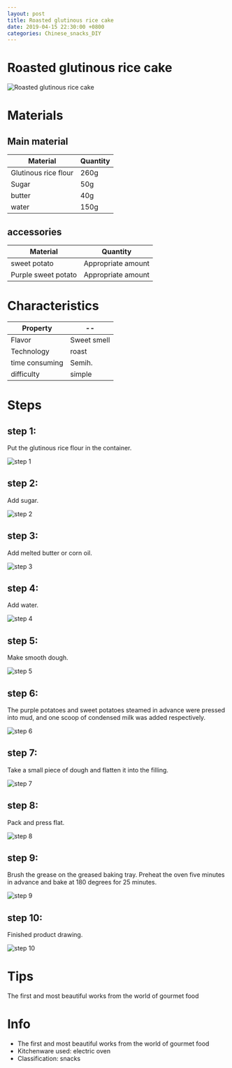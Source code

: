 ```yaml
---
layout: post
title: Roasted glutinous rice cake
date: 2019-04-15 22:30:00 +0800
categories: Chinese_snacks_DIY
---
```


# Roasted glutinous rice cake

![Roasted glutinous rice cake]({{site.baseurl}}/img/415764/415764.jpg)

# Materials


## Main material

Material|Quantity
--|--
Glutinous rice flour|260g
Sugar|50g
butter|40g
water|150g

## accessories

Material|Quantity
--|--
sweet potato|Appropriate amount
Purple sweet potato|Appropriate amount

# Characteristics

Property|--
--|--
Flavor|Sweet smell
Technology|roast
time consuming|Semih.
difficulty|simple

# Steps

## step 1:

Put the glutinous rice flour in the container.

![step 1]({{site.baseurl}}/img/415764/1.jpg)

## step 2:

Add sugar.

![step 2]({{site.baseurl}}/img/415764/2.jpg)

## step 3:

Add melted butter or corn oil.

![step 3]({{site.baseurl}}/img/415764/3.jpg)

## step 4:

Add water.

![step 4]({{site.baseurl}}/img/415764/4.jpg)

## step 5:

Make smooth dough.

![step 5]({{site.baseurl}}/img/415764/5.jpg)

## step 6:

The purple potatoes and sweet potatoes steamed in advance were pressed into mud, and one scoop of condensed milk was added respectively.

![step 6]({{site.baseurl}}/img/415764/6.jpg)

## step 7:

Take a small piece of dough and flatten it into the filling.

![step 7]({{site.baseurl}}/img/415764/7.jpg)

## step 8:

Pack and press flat.

![step 8]({{site.baseurl}}/img/415764/8.jpg)

## step 9:

Brush the grease on the greased baking tray. Preheat the oven five minutes in advance and bake at 180 degrees for 25 minutes.

![step 9]({{site.baseurl}}/img/415764/9.jpg)

## step 10:

Finished product drawing.

![step 10]({{site.baseurl}}/img/415764/10.jpg)

# Tips

The first and most beautiful works from the world of gourmet food

# Info

- The first and most beautiful works from the world of gourmet food
- Kitchenware used: electric oven
- Classification: snacks